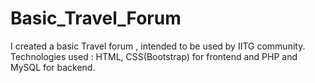 # Basic_Travel_Forum
I created a basic Travel forum , intended to be used by IITG community. Technologies used : HTML, CSS(Bootstrap)  for frontend and PHP and MySQL for backend.
